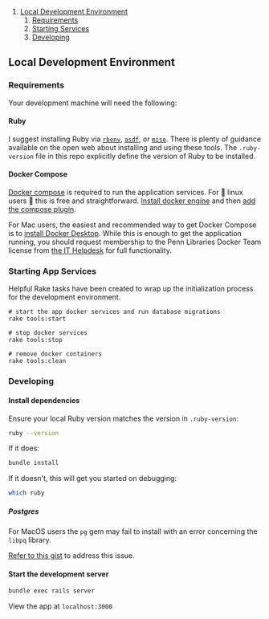 1. [Local Development Environment](#local-development-environment)
   1. [Requirements](#requirements)
   2. [Starting Services](#starting-app-services)
   4. [Developing](#developing)

## Local Development Environment

### Requirements

Your development machine will need the following:

#### Ruby

I suggest installing Ruby via [`rbenv`](https://github.com/rbenv/rbenv), [`asdf`](https://asdf-vm.com/), or [`mise`](https://mise.jdx.dev/). There is
plenty of guidance available on the open web about installing and using these tools. The `.ruby-version` file in this repo explicitly define the version of Ruby to be installed.

#### Docker Compose

[Docker compose](https://docs.docker.com/compose/install/) is required to run the application services. For 🌈 linux 
users 🌈 this is free and straightforward. [Install docker engine](https://docs.docker.com/engine/install/) and then
[add the compose plugin](https://docs.docker.com/compose/install/linux/#install-the-plugin-manually).

For Mac users, the easiest and recommended way to get Docker Compose is to 
[install Docker Desktop](https://docs.docker.com/desktop/install/mac-install/). While this is enough to get the 
application running, you should request membership to the Penn Libraries Docker Team license 
from [the IT Helpdesk](https://ithelp.library.upenn.edu/support/home) for full functionality.

### Starting App Services

Helpful Rake tasks have been created to wrap up the initialization process for the development environment. 

```
# start the app docker services and run database migrations
rake tools:start

# stop docker services
rake tools:stop

# remove docker containers
rake tools:clean
```

### Developing

#### Install dependencies

Ensure your local Ruby version matches the version in `.ruby-version`:
```bash
ruby --version
```
If it does:
```bash
bundle install
```
If it doesn't, this will get you started on debugging:
```bash
which ruby
```

##### Postgres
For MacOS users the `pg` gem may fail to install with an error concerning the `libpq` library.

[Refer to this gist](https://gist.github.com/tomholford/f38b85e2f06b3ddb9b4593e841c77c9e) to address this issue.

#### Start the development server

```bash
bundle exec rails server
```
 
View the app at `localhost:3000`
